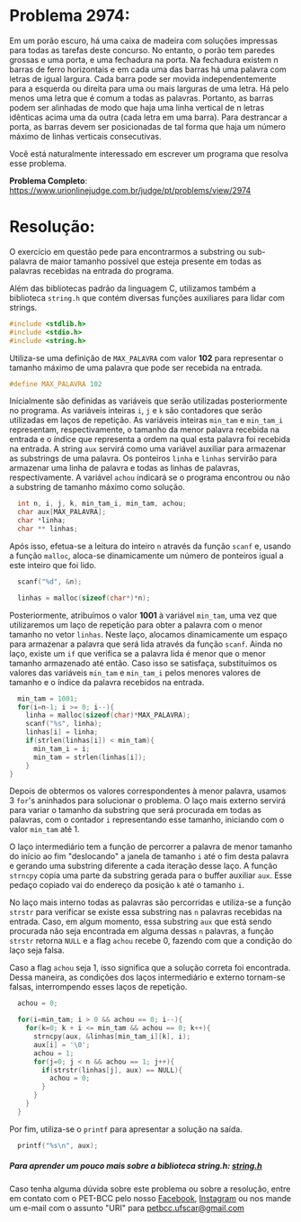 
# Problema 2974:    

Em um porão escuro, há uma caixa de madeira com soluções impressas para todas as tarefas deste concurso. No entanto, o porão tem paredes grossas e uma porta, e uma fechadura na porta. Na fechadura existem n barras de ferro horizontais e em cada uma das barras há uma palavra com letras de igual largura. Cada barra pode ser movida independentemente para a esquerda ou direita para uma ou mais larguras de uma letra. Há pelo menos uma letra que é comum a todas as palavras. Portanto, as barras podem ser alinhadas de modo que haja uma linha vertical de n letras idênticas acima uma da outra (cada letra em uma barra). Para destrancar a porta, as barras devem ser posicionadas de tal forma que haja um número máximo de linhas verticais consecutivas.

Você está naturalmente interessado em escrever um programa que resolva esse problema.


**Problema Completo**: https://www.urionlinejudge.com.br/judge/pt/problems/view/2974


# Resolução:
O exercício em questão pede para encontrarmos a substring ou sub-palavra de maior tamanho possível que esteja presente em todas as palavras recebidas na entrada do programa.

Além das bibliotecas padrão da linguagem C, utilizamos também a biblioteca `string.h` que contém diversas funções auxiliares para lidar com strings.

```c
#include <stdlib.h>
#include <stdio.h>
#include <string.h>
```

Utiliza-se uma definição de `MAX_PALAVRA` com valor **102** para representar o tamanho máximo de uma palavra que pode ser recebida na entrada.

```c
#define MAX_PALAVRA 102
```

Inicialmente são definidas as variáveis que serão utilizadas posteriormente no programa. As variáveis inteiras `i`, `j` e `k` são contadores que serão utilizadas em laços de repetição. As variáveis inteiras `min_tam` e `min_tam_i` representam, respectivamente, o tamanho da menor palavra recebida na entrada e o índice que representa a ordem na qual esta palavra foi recebida na entrada. A string `aux` servirá como uma variável auxiliar para armazenar as substrings de uma palavra. Os ponteiros `linha` e `linhas` servirão para armazenar uma linha de palavra e todas as linhas de palavras, respectivamente. A variável `achou` indicará se o programa encontrou ou não a substring de tamanho máximo como solução.

```c
  int n, i, j, k, min_tam_i, min_tam, achou;
  char aux[MAX_PALAVRA];
  char *linha;
  char ** linhas;
```
Após isso, efetua-se a leitura do inteiro `n` através da função `scanf` e, usando a função `malloc`, aloca-se dinamicamente um número de ponteiros igual a este inteiro que foi lido.

```c
  scanf("%d", &n);

  linhas = malloc(sizeof(char*)*n);
```

Posteriormente, atribuímos o valor **1001** à variável `min_tam`, uma vez que utilizaremos um laço de repetição para obter a palavra com o menor tamanho no vetor `linhas`. Neste laço, alocamos dinamicamente um espaço para armazenar a palavra que será lida através da função `scanf`. Ainda no laço, existe um `if` que verifica se a palavra lida é menor que o menor tamanho armazenado até então. Caso isso se satisfaça, substituímos os valores das variáveis `min_tam` e `min_tam_i` pelos menores valores de tamanho e o índice da palavra recebidos na entrada.

```c
  min_tam = 1001;
  for(i=n-1; i >= 0; i--){
    linha = malloc(sizeof(char)*MAX_PALAVRA);
    scanf("%s", linha);
    linhas[i] = linha;
    if(strlen(linhas[i]) < min_tam){
      min_tam_i = i;
      min_tam = strlen(linhas[i]);
    }
}
```
Depois de obtermos os valores correspondentes à menor palavra, usamos 3 `for`'s aninhados para solucionar o problema. O laço mais externo servirá para variar o tamanho da substring que será procurada em todas as palavras, com o contador `i` representando esse tamanho, iniciando com o valor `min_tam` até 1.

 O laço intermediário tem a função de percorrer a palavra de menor tamanho do início ao fim "deslocando" a janela de tamanho `i` até o fim desta palavra e gerando uma substring diferente a cada iteração desse laço. A função `strncpy` copia uma parte da substring gerada para o buffer auxiliar `aux`. Esse pedaço copiado vai do endereço da posição `k` até o tamanho `i`.

No laço mais interno todas as palavras são percorridas e utiliza-se a função `strstr` para verificar se existe essa substring nas `n` palavras recebidas na entrada. Caso, em algum momento, essa substring `aux` que está sendo procurada não seja encontrada em alguma dessas `n` palavras, a função `strstr` retorna `NULL` e a flag `achou` recebe 0, fazendo com que a condição do laço seja falsa.

Caso a flag `achou` seja 1, isso significa que a solução correta foi encontrada. Dessa maneira, as condições dos laços intermediário e externo tornam-se falsas, interrompendo esses laços de repetição.

```c
  achou = 0;

  for(i=min_tam; i > 0 && achou == 0; i--){
    for(k=0; k + i <= min_tam && achou == 0; k++){
      strncpy(aux, &linhas[min_tam_i][k], i);
      aux[i] = '\0';
      achou = 1;
      for(j=0; j < n && achou == 1; j++){
        if(strstr(linhas[j], aux) == NULL){
          achou = 0;
        }
      }
    }
  }
```

Por fim, utiliza-se o `printf` para apresentar a solução na saída.

```c
  printf("%s\n", aux);
```

##### Para aprender um pouco mais sobre a biblioteca string.h: [string.h](http://linguagemc.com.br/a-biblioteca-string-h/)

Caso tenha alguma dúvida sobre este problema ou sobre a resolução, entre em contato com o PET-BCC pelo nosso
[Facebook](https://www.facebook.com/petbcc/),
[Instagram](https://www.instagram.com/petbcc.ufscar/)
ou nos mande um e-mail com o assunto "URI" para  petbcc.ufscar@gmail.com
